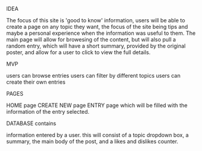 IDEA

The focus of this site is 'good to know' information, users will be able to create a page on any topic they want, the focus of the site being tips and maybe a personal experience when the information was useful to them. 
The main page will allow for browesing of the content, but will also pull a random entry, which will have a short summary, provided by the original poster, and allow for a user to click to view the full details.


MVP

users can browse entries
users can filter by different topics
users can create their own entries


PAGES

HOME page
CREATE NEW page
ENTRY page which will be filled with the information of the entry selected.

DATABASE contains

information entered by a user. 
this will consist of a topic dropdown box, a summary, the main body of the post, and a likes and dislikes counter.